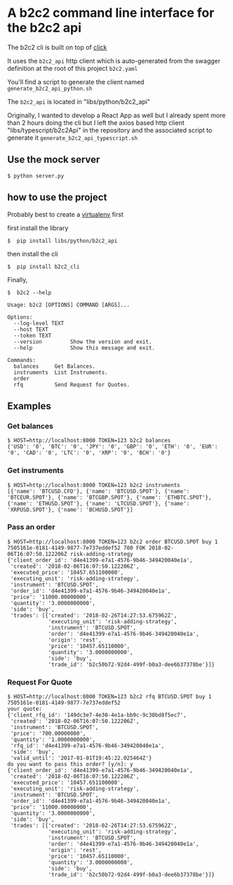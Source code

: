 # A b2c2 command line interface for the b2c2 api

The b2c2 cli is built on top of [click](https://click.palletsprojects.com/en/8.0.x/)

It uses the `b2c2_api` http client which is auto-generated from the swagger definition at the
root of this project `b2c2.yaml`

You'll find a script to generate the client named `generate_b2c2_api_python.sh`

The `b2c2_api` is located in "libs/python/b2c2_api"

Originally, I wanted to develop a React App as well but I already spent more than 2 hours doing the cli
but I left the axios based http client "libs/typescript/b2c2Api" in the repository and the 
associated script to generate it `generate_b2c2_api_typescript.sh`

## Use the mock server

```shell
$ python server.py
```

## how to use the project

Probably best to create a [virtualenv](https://docs.python.org/3/tutorial/venv.html) first

first install the library

```shell
$  pip install libs/python/b2c2_api 
```

then install the cli

```shell
$  pip install b2c2_cli
```

Finally, 

```shell
$  b2c2 --help

Usage: b2c2 [OPTIONS] COMMAND [ARGS]...

Options:
  --log-level TEXT
  --host TEXT
  --token TEXT
  --version         Show the version and exit.
  --help            Show this message and exit.

Commands:
  balances     Get Balances.
  instruments  List Instruments.
  order
  rfq          Send Request for Quotes.

```


## Examples

### Get balances

```shell
$ HOST=http://localhost:8000 TOKEN=123 b2c2 balances 
{'USD': '0', 'BTC': '0', 'JPY': '0', 'GBP': '0', 'ETH': '0', 'EUR': '0', 'CAD': '0', 'LTC': '0', 'XRP': '0', 'BCH': '0'}
```

### Get instruments

```shell
$ HOST=http://localhost:8000 TOKEN=123 b2c2 instruments 
[{'name': 'BTCUSD.CFD'}, {'name': 'BTCUSD.SPOT'}, {'name': 'BTCEUR.SPOT'}, {'name': 'BTCGBP.SPOT'}, {'name': 'ETHBTC.SPOT'}, {'name': 'ETHUSD.SPOT'}, {'name': 'LTCUSD.SPOT'}, {'name': 'XRPUSD.SPOT'}, {'name': 'BCHUSD.SPOT'}]
```

### Pass an order

```shell
$ HOST=http://localhost:8000 TOKEN=123 b2c2 order BTCUSD.SPOT buy 1 7505161e-0181-4149-9877-7e737eddef52 700 FOK 2018-02-06T16:07:50.122206Z risk-adding-strategy 
{'client_order_id': 'd4e41399-e7a1-4576-9b46-349420040e1a',
 'created': '2018-02-06T16:07:50.122206Z',
 'executed_price': '10457.651100000',
 'executing_unit': 'risk-adding-strategy',
 'instrument': 'BTCUSD.SPOT',
 'order_id': 'd4e41399-e7a1-4576-9b46-349420040e1a',
 'price': '11000.00000000',
 'quantity': '3.0000000000',
 'side': 'buy',
 'trades': [{'created': '2018-02-26T14:27:53.675962Z',
             'executing_unit': 'risk-adding-strategy',
             'instrument': 'BTCUSD.SPOT',
             'order': 'd4e41399-e7a1-4576-9b46-349420040e1a',
             'origin': 'rest',
             'price': '10457.65110000',
             'quantity': '3.0000000000',
             'side': 'buy',
             'trade_id': 'b2c50b72-92d4-499f-b0a3-dee6b37378be'}]}
```

### Request For Quote

```shell
$ HOST=http://localhost:8000 TOKEN=123 b2c2 rfq BTCUSD.SPOT buy 1 7505161e-0181-4149-9877-7e737eddef52
your quote:
{'client_rfq_id': '149dc3e7-4e30-4e1a-bb9c-9c30bd8f5ec7',
 'created': '2018-02-06T16:07:50.122206Z',
 'instrument': 'BTCUSD.SPOT',
 'price': '700.00000000',
 'quantity': '1.0000000000',
 'rfq_id': 'd4e41399-e7a1-4576-9b46-349420040e1a',
 'side': 'buy',
 'valid_until': '2017-01-01T19:45:22.025464Z'}
do you want to pass this order? [y/n]: y
{'client_order_id': 'd4e41399-e7a1-4576-9b46-349420040e1a',
 'created': '2018-02-06T16:07:50.122206Z',
 'executed_price': '10457.651100000',
 'executing_unit': 'risk-adding-strategy',
 'instrument': 'BTCUSD.SPOT',
 'order_id': 'd4e41399-e7a1-4576-9b46-349420040e1a',
 'price': '11000.00000000',
 'quantity': '3.0000000000',
 'side': 'buy',
 'trades': [{'created': '2018-02-26T14:27:53.675962Z',
             'executing_unit': 'risk-adding-strategy',
             'instrument': 'BTCUSD.SPOT',
             'order': 'd4e41399-e7a1-4576-9b46-349420040e1a',
             'origin': 'rest',
             'price': '10457.65110000',
             'quantity': '3.0000000000',
             'side': 'buy',
             'trade_id': 'b2c50b72-92d4-499f-b0a3-dee6b37378be'}]}

```